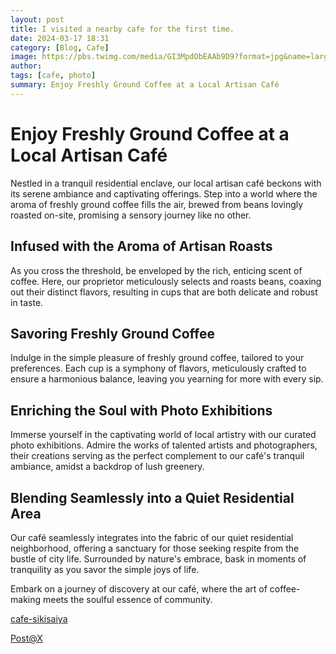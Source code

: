 ```yaml
---
layout: post
title: I visited a nearby cafe for the first time.
date: 2024-03-17 18:31
category: [Blog, Cafe]
image: https://pbs.twimg.com/media/GI3MpdObEAAb9D9?format=jpg&name=large
author:
tags: [cafe, photo]
summary: Enjoy Freshly Ground Coffee at a Local Artisan Café
---
```


# Enjoy Freshly Ground Coffee at a Local Artisan Café

Nestled in a tranquil residential enclave, our local artisan café beckons with its serene ambiance and captivating offerings. Step into a world where the aroma of freshly ground coffee fills the air, brewed from beans lovingly roasted on-site, promising a sensory journey like no other.

## Infused with the Aroma of Artisan Roasts

As you cross the threshold, be enveloped by the rich, enticing scent of coffee. Here, our proprietor meticulously selects and roasts beans, coaxing out their distinct flavors, resulting in cups that are both delicate and robust in taste.

## Savoring Freshly Ground Coffee

Indulge in the simple pleasure of freshly ground coffee, tailored to your preferences. Each cup is a symphony of flavors, meticulously crafted to ensure a harmonious balance, leaving you yearning for more with every sip.

## Enriching the Soul with Photo Exhibitions

Immerse yourself in the captivating world of local artistry with our curated photo exhibitions. Admire the works of talented artists and photographers, their creations serving as the perfect complement to our café's tranquil ambiance, amidst a backdrop of lush greenery.

## Blending Seamlessly into a Quiet Residential Area

Our café seamlessly integrates into the fabric of our quiet residential neighborhood, offering a sanctuary for those seeking respite from the bustle of city life. Surrounded by nature's embrace, bask in moments of tranquility as you savor the simple joys of life.

Embark on a journey of discovery at our café, where the art of coffee-making meets the soulful essence of community.

[cafe-sikisaiya](https://sites.google.com/view/cafe-sikisaiya)

[Post@X](https://twitter.com/long_910/status/1769295247245463712)
